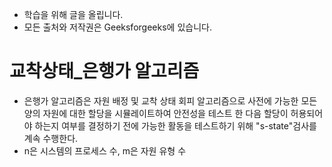 - 학습을 위해 글을 올립니다.
- 모든 출처와 저작권은 Geeksforgeeks에 있습니다.

[^출처]: https://www.geeksforgeeks.org/



# 교착상태_은행가 알고리즘

- 은행가 알고리즘은 자원 배정 및 교착 상태 회피 알고리즘으로 사전에 가능한 모든 양의 자원에 대한 할당을 시뮬레이트하여 안전성을 테스트 한 다음 할당이 허용되어야 하는지 여부를 결정하기 전에 가능한 활동을 테스트하기 위해 "s-state"검사를 계속 수행한다.
- n은 시스템의 프로세스 수, m은 자원 유형 수